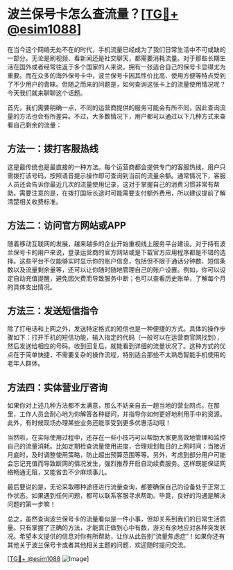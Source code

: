 # 波兰保号卡怎么查流量？[[TG💪+ @esim1088](https://t.me/s/esim1088)]

在当今这个网络无处不在的时代，手机流量已经成为了我们日常生活中不可或缺的一部分。无论是刷视频、看新闻还是社交聊天，都需要消耗流量。对于那些长期生活在国外或者经常往返于多个国家的人来说，拥有一张适合自己的保号卡显得尤为重要。而在众多的海外保号卡中，波兰保号卡因其性价比高、使用方便等特点受到了不少用户的青睐。但随之而来的问题是，如何查询这张卡上的流量使用情况呢？今天我们就来聊聊这个话题。

首先，我们需要明确一点，不同的运营商提供的服务可能会有所不同，因此查询流量的方法也会有所差异。不过，大多数情况下，用户都可以通过以下几种方式来查看自己剩余的流量：

## 方法一：拨打客服热线

这是最传统也是最直接的一种方法。每个运营商都会提供专门的客服热线，用户只需拨打该号码，按照语音提示操作即可查询到当前的流量余额。通常情况下，客服人员还会告诉你最近几次的流量使用记录，这对于掌握自己的消费习惯非常有帮助。需要注意的是，在拨打国际长途时可能需要支付额外费用，所以建议提前了解清楚相关收费标准。

## 方法二：访问官方网站或APP

随着移动互联网的发展，越来越多的企业开始重视线上服务平台建设。对于持有波兰保号卡的用户来说，登录运营商的官方网站或是下载官方应用程序都是不错的选择。这些平台不仅能够实时显示你的账户信息，包括但不限于通话分钟数、短信条数以及流量剩余量等，还可以让你随时随地管理自己的账户设置。例如，你可以设定自动充值提醒，避免因欠费而导致服务中断；也可以查看历史账单，了解每个月的具体支出情况。

## 方法三：发送短信指令

除了打电话和上网之外，发送特定格式的短信也是一种便捷的方式。具体的操作步骤如下：打开手机的短信功能，输入指定的代码（一般可以在运营商官网找到），然后发送给相应的号码。收到回复后，就能看到详细的流量状况了。这种方式的优点在于简单快捷，不需要复杂的操作流程，特别适合那些不太熟悉智能手机使用的老年人群体。

## 方法四：实体营业厅咨询

如果你对上述几种方法都不太满意，那么不妨亲自去一趟当地的营业网点。在那里，工作人员会耐心地为你解答各种疑问，并指导你如何更好地利用手中的资源。此外，有时候现场办理某些业务还能享受到更多优惠活动哦！

当然啦，在实际使用过程中，还存在一些小技巧可以帮助大家更高效地管理和监控自己的流量消耗。比如定期检查流量使用进度，合理规划每日的上网时间；当接近月底时，及时调整使用策略，防止超出预算范围等等。另外，考虑到部分用户可能会忘记充值而导致断网的情况发生，强烈推荐开启自动续费服务。这样既能保证网络畅通无阻，又能省去不少麻烦事儿。

最后要说的是，无论采取哪种途径进行流量查询，都要确保自己的设备处于正常工作状态。如果遇到任何问题，都可以联系客服寻求帮助。毕竟，良好的沟通是解决问题的第一步嘛！

总之，虽然查询波兰保号卡的流量看似是一件小事，但却关系到我们的日常生活质量。只有掌握了正确的方法，才能真正做到心中有数，游刃有余地应对各种突发状况。希望本文提供的信息对你有所帮助，让你从此告别“流量焦虑症”！如果你还有其他关于波兰保号卡或者其他相关主题的问题，欢迎随时提问交流。

[[TG💪+ @esim1088](https://t.me/s/esim1088) ![Image](https://i.postimg.cc/4NQfJmqS/Snipaste-2025-05-13-00-14-12.png)]